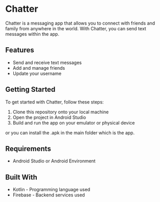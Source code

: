 # Chatter

Chatter is a messaging app that allows you to connect with friends and family from anywhere in the world. With Chatter, you can send text messages within the app.

## Features

- Send and receive text messages
- Add and manage friends
- Update your username

## Getting Started

To get started with Chatter, follow these steps:

1. Clone this repository onto your local machine
2. Open the project in Android Studio
3. Build and run the app on your emulator or physical device

or you can install the .apk in the main folder which is the app.

## Requirements

- Android Studio or Android Environment

## Built With

- Kotlin - Programming language used
- Firebase - Backend services used
